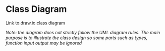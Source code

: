 # Class Diagram
[Link to draw.io class diagram](https://drive.google.com/file/d/19YEIqLyisu9mvuxCMq-nm-Exyc8NnB6U/view?usp=sharing)

_Note: the diagram does not strictly follow the UML diagram rules. The main purpose is to illustrate the class design so some parts such as types, function input output may be ignored_